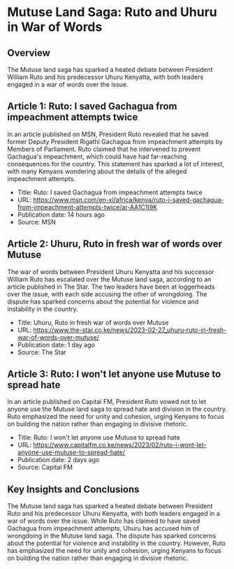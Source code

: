# Mutuse Land Saga: Ruto and Uhuru in War of Words
## Overview
The Mutuse land saga has sparked a heated debate between President William Ruto and his predecessor Uhuru Kenyatta, with both leaders engaged in a war of words over the issue.

## Article 1: Ruto: I saved Gachagua from impeachment attempts twice
In an article published on MSN, President Ruto revealed that he saved former Deputy President Rigathi Gachagua from impeachment attempts by Members of Parliament. Ruto claimed that he intervened to prevent Gachagua's impeachment, which could have had far-reaching consequences for the country. This statement has sparked a lot of interest, with many Kenyans wondering about the details of the alleged impeachment attempts.

* Title: Ruto: I saved Gachagua from impeachment attempts twice
* URL: https://www.msn.com/en-xl/africa/kenya/ruto-i-saved-gachagua-from-impeachment-attempts-twice/ar-AA1C1I9K
* Publication date: 14 hours ago
* Source: MSN

## Article 2: Uhuru, Ruto in fresh war of words over Mutuse
The war of words between President Uhuru Kenyatta and his successor William Ruto has escalated over the Mutuse land saga, according to an article published in The Star. The two leaders have been at loggerheads over the issue, with each side accusing the other of wrongdoing. The dispute has sparked concerns about the potential for violence and instability in the country.

* Title: Uhuru, Ruto in fresh war of words over Mutuse
* URL: https://www.the-star.co.ke/news/2023-02-27_uhuru-ruto-in-fresh-war-of-words-over-mutuse/
* Publication date: 1 day ago
* Source: The Star

## Article 3: Ruto: I won't let anyone use Mutuse to spread hate
In an article published on Capital FM, President Ruto vowed not to let anyone use the Mutuse land saga to spread hate and division in the country. Ruto emphasized the need for unity and cohesion, urging Kenyans to focus on building the nation rather than engaging in divisive rhetoric.

* Title: Ruto: I won't let anyone use Mutuse to spread hate
* URL: https://www.capitalfm.co.ke/news/2023/02/ruto-i-wont-let-anyone-use-mutuse-to-spread-hate/
* Publication date: 2 days ago
* Source: Capital FM

## Key Insights and Conclusions
The Mutuse land saga has sparked a heated debate between President Ruto and his predecessor Uhuru Kenyatta, with both leaders engaged in a war of words over the issue. While Ruto has claimed to have saved Gachagua from impeachment attempts, Uhuru has accused him of wrongdoing in the Mutuse land saga. The dispute has sparked concerns about the potential for violence and instability in the country. However, Ruto has emphasized the need for unity and cohesion, urging Kenyans to focus on building the nation rather than engaging in divisive rhetoric.